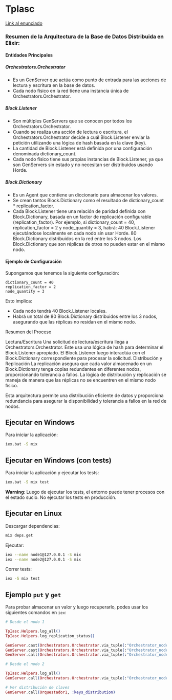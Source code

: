 # TpIasc

[Link al enunciado](https://docs.google.com/document/d/e/2PACX-1vSuUzfNwg4y3ALbddo0cPrjyabWRvfd3I43fYas2eQFPiqtiWsWOLDHpsxdUKcHUVpH73erhkAmoyV8/pub)



### Resumen de la Arquitectura de la Base de Datos Distribuida en Elixir:

#### Entidades Principales

##### Orchestrators.Orchestrator
* Es un GenServer que actúa como punto de entrada para las acciones de lectura y escritura en la base de datos.
* Cada nodo físico en la red tiene una instancia única de Orchestrators.Orchestrator.

##### Block.Listener
* Son múltiples GenServers que se conocen por todos los Orchestrators.Orchestrator.
* Cuando se realiza una acción de lectura o escritura, el Orchestrators.Orchestrator decide a cuál Block.Listener enviar la petición utilizando una lógica de hash basada en la clave (key).
* La cantidad de Block.Listener está definida por una configuración denominada dictionary_count.
* Cada nodo físico tiene sus propias instancias de Block.Listener, ya que son GenServers sin estado y no necesitan ser distribuidos usando Horde.

##### Block.Dictionary
* Es un Agent que contiene un diccionario para almacenar los valores.
* Se crean tantos Block.Dictionary como el resultado de dictionary_count * replication_factor.
* Cada Block.Listener tiene una relación de paridad definida con Block.Dictionary, basada en un factor de replicación configurable (replication_factor).
        Por ejemplo, si dictionary_count = 40, replication_factor = 2 y node_quantity = 3, habrá:
            40 Block.Listener ejecutándose localmente en cada nodo sin usar Horde.
            80 Block.Dictionary distribuidos en la red entre los 3 nodos.
        Los Block.Dictionary que son réplicas de otros no pueden estar en el mismo nodo.

#### Ejemplo de Configuración

Supongamos que tenemos la siguiente configuración:

```
dictionary_count = 40
replication_factor = 2
node_quantity = 3
```
Esto implica:
* Cada nodo tendrá 40 Block.Listener locales.
* Habrá un total de 80 Block.Dictionary distribuidos entre los 3 nodos, asegurando que las réplicas no residan en el mismo nodo.

Resumen del Proceso

Lectura/Escritura
    Una solicitud de lectura/escritura llega a Orchestrators.Orchestrator.
    Este usa una lógica de hash para determinar el Block.Listener apropiado.
    El Block.Listener luego interactúa con el Block.Dictionary correspondiente para procesar la solicitud.
Distribución y Replicación
    La replicación asegura que cada valor almacenado en un Block.Dictionary tenga copias redundantes en diferentes nodos, proporcionando tolerancia a fallos.
    La lógica de distribución y replicación se maneja de manera que las réplicas no se encuentren en el mismo nodo físico.

Esta arquitectura permite una distribución eficiente de datos y proporciona redundancia para asegurar la disponibilidad y tolerancia a fallos en la red de nodos.



## Ejecutar en Windows

Para iniciar la aplicación:

```sh
iex.bat -S mix
```

## Ejecutar en Windows (con tests)

Para iniciar la aplicación y ejecutar los tests:

```sh
iex.bat -S mix test
```

**Warning**: Luego de ejecutar los tests, el entorno puede tener procesos con el estado sucio. No ejecutar los tests en producción.

## Ejecutar en Linux

Descargar dependencias:

```bash
mix deps.get
```

Ejecutar:

```bash
iex --name node1@127.0.0.1 -S mix
iex --name node2@127.0.0.1 -S mix
```

Correr tests:

```bash
iex -S mix test
```

## Ejemplo `put` y `get`

Para probar almacenar un valor y luego recuperarlo, podes usar los siguientes comandos en `iex`:

```elixir
# Desde el nodo 1

TpIasc.Helpers.log_all()
TpIasc.Helpers.log_replication_status()

GenServer.cast(Orchestrators.Orchestrator.via_tuple(:"Orchestrator_node1@127.0.0.1"), {:put, "key1", "value1"})
GenServer.cast(Orchestrators.Orchestrator.via_tuple(:"Orchestrator_node1@127.0.0.1"), {:put, "key2", "value2"})
GenServer.call(Orchestrators.Orchestrator.via_tuple(:"Orchestrator_node1@127.0.0.1"), {:get, "key1"})

# Desde el nodo 2

TpIasc.Helpers.log_all()
GenServer.call(Orchestrators.Orchestrator.via_tuple(:"Orchestrator_node2@127.0.0.1"), {:get, "key1"})

# Ver distribución de claves
GenServer.call(Orquestador1, :keys_distribution)
```
